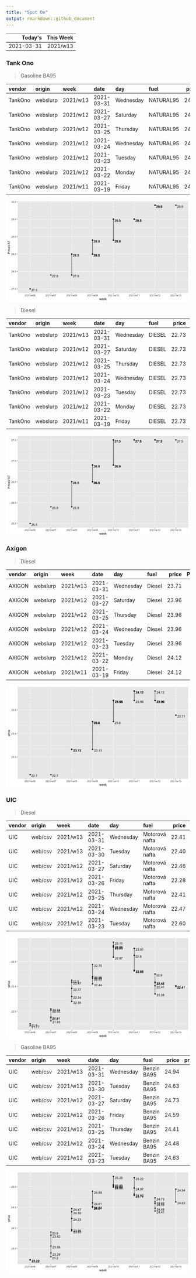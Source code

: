 ```yaml
---
title: "Spot On"
output: rmarkdown::github_document
---
```





|    Today's| This Week|
|----------:|---------:|
| 2021-03-31|  2021/w13|




### Tank Ono



> Gasoline BA95


|vendor  |origin   |week     |date       |day       |fuel      | price| PriceVAT|
|:-------|:--------|:--------|:----------|:---------|:---------|-----:|--------:|
|TankOno |webslurp |2021/w13 |2021-03-31 |Wednesday |NATURAL95 | 24.71|     29.9|
|TankOno |webslurp |2021/w12 |2021-03-27 |Saturday  |NATURAL95 | 24.71|     29.9|
|TankOno |webslurp |2021/w12 |2021-03-25 |Thursday  |NATURAL95 | 24.71|     29.9|
|TankOno |webslurp |2021/w12 |2021-03-24 |Wednesday |NATURAL95 | 24.71|     29.9|
|TankOno |webslurp |2021/w12 |2021-03-23 |Tuesday   |NATURAL95 | 24.71|     29.9|
|TankOno |webslurp |2021/w12 |2021-03-22 |Monday    |NATURAL95 | 24.71|     29.9|
|TankOno |webslurp |2021/w11 |2021-03-19 |Friday    |NATURAL95 | 24.38|     29.5|

<img src="figure/tono-ba95-1.png" title="plot of chunk tono-ba95" alt="plot of chunk tono-ba95" style="display: block; margin: auto auto auto 0;" />

> Diesel


|vendor  |origin   |week     |date       |day       |fuel   | price| PriceVAT|
|:-------|:--------|:--------|:----------|:---------|:------|-----:|--------:|
|TankOno |webslurp |2021/w13 |2021-03-31 |Wednesday |DIESEL | 22.73|     27.5|
|TankOno |webslurp |2021/w12 |2021-03-27 |Saturday  |DIESEL | 22.73|     27.5|
|TankOno |webslurp |2021/w12 |2021-03-25 |Thursday  |DIESEL | 22.73|     27.5|
|TankOno |webslurp |2021/w12 |2021-03-24 |Wednesday |DIESEL | 22.73|     27.5|
|TankOno |webslurp |2021/w12 |2021-03-23 |Tuesday   |DIESEL | 22.73|     27.5|
|TankOno |webslurp |2021/w12 |2021-03-22 |Monday    |DIESEL | 22.73|     27.5|
|TankOno |webslurp |2021/w11 |2021-03-19 |Friday    |DIESEL | 22.73|     27.5|

<img src="figure/tono-diesel-1.png" title="plot of chunk tono-diesel" alt="plot of chunk tono-diesel" style="display: block; margin: auto auto auto 0;" />

### Axigon


> Diesel


|vendor |origin   |week     |date       |day       |fuel   | price| PriceVAT|
|:------|:--------|:--------|:----------|:---------|:------|-----:|--------:|
|AXIGON |webslurp |2021/w13 |2021-03-31 |Wednesday |Diesel | 23.71|     28.7|
|AXIGON |webslurp |2021/w12 |2021-03-27 |Saturday  |Diesel | 23.96|     29.0|
|AXIGON |webslurp |2021/w12 |2021-03-25 |Thursday  |Diesel | 23.96|     29.0|
|AXIGON |webslurp |2021/w12 |2021-03-24 |Wednesday |Diesel | 23.96|     29.0|
|AXIGON |webslurp |2021/w12 |2021-03-23 |Tuesday   |Diesel | 23.96|     29.0|
|AXIGON |webslurp |2021/w12 |2021-03-22 |Monday    |Diesel | 24.12|     29.2|
|AXIGON |webslurp |2021/w11 |2021-03-19 |Friday    |Diesel | 24.12|     29.2|

<img src="figure/axigon-diesel-1.png" title="plot of chunk axigon-diesel" alt="plot of chunk axigon-diesel" style="display: block; margin: auto auto auto 0;" />

### UIC


> Diesel


|vendor |origin  |week     |date       |day       |fuel           | price| priceVAT|
|:------|:-------|:--------|:----------|:---------|:--------------|-----:|--------:|
|UIC    |web/csv |2021/w13 |2021-03-31 |Wednesday |Motorová nafta | 22.41|    27.12|
|UIC    |web/csv |2021/w13 |2021-03-30 |Tuesday   |Motorová nafta | 22.40|    27.10|
|UIC    |web/csv |2021/w12 |2021-03-27 |Saturday  |Motorová nafta | 22.46|    27.18|
|UIC    |web/csv |2021/w12 |2021-03-26 |Friday    |Motorová nafta | 22.28|    26.96|
|UIC    |web/csv |2021/w12 |2021-03-25 |Thursday  |Motorová nafta | 22.41|    27.12|
|UIC    |web/csv |2021/w12 |2021-03-24 |Wednesday |Motorová nafta | 22.47|    27.19|
|UIC    |web/csv |2021/w12 |2021-03-23 |Tuesday   |Motorová nafta | 22.60|    27.35|

<img src="figure/uic-diesel-1.png" title="plot of chunk uic-diesel" alt="plot of chunk uic-diesel" style="display: block; margin: auto auto auto 0;" />

> Gasoline BA95


|vendor |origin  |week     |date       |day       |fuel        | price| priceVAT|
|:------|:-------|:--------|:----------|:---------|:-----------|-----:|--------:|
|UIC    |web/csv |2021/w13 |2021-03-31 |Wednesday |Benzin BA95 | 24.94|    30.18|
|UIC    |web/csv |2021/w13 |2021-03-30 |Tuesday   |Benzin BA95 | 24.63|    29.80|
|UIC    |web/csv |2021/w12 |2021-03-27 |Saturday  |Benzin BA95 | 24.73|    29.92|
|UIC    |web/csv |2021/w12 |2021-03-26 |Friday    |Benzin BA95 | 24.59|    29.75|
|UIC    |web/csv |2021/w12 |2021-03-25 |Thursday  |Benzin BA95 | 24.41|    29.54|
|UIC    |web/csv |2021/w12 |2021-03-24 |Wednesday |Benzin BA95 | 24.48|    29.62|
|UIC    |web/csv |2021/w12 |2021-03-23 |Tuesday   |Benzin BA95 | 24.63|    29.80|

<img src="figure/uic-ba95-1.png" title="plot of chunk uic-ba95" alt="plot of chunk uic-ba95" style="display: block; margin: auto auto auto 0;" />


